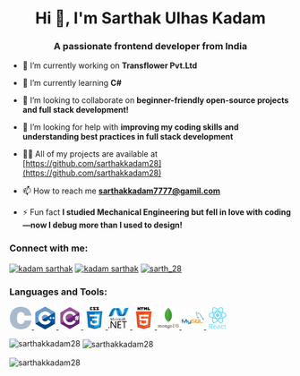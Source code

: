 <h1 align="center">Hi 👋, I'm Sarthak Ulhas Kadam</h1>
<h3 align="center">A passionate frontend developer from India</h3>

- 🔭 I’m currently working on **Transflower Pvt.Ltd**

- 🌱 I’m currently learning **C#**

- 👯 I’m looking to collaborate on **beginner-friendly open-source projects and full stack development!**

- 🤝 I’m looking for help with **improving my coding skills and understanding best practices in full stack development**

- 👨‍💻 All of my projects are available at [https://github.com/sarthakkadam28](https://github.com/sarthakkadam28)

- 📫 How to reach me **sarthakkadam7777@gamil.com**

- ⚡ Fun fact **I studied Mechanical Engineering but fell in love with coding—now I debug more than I used to design!**

<h3 align="left">Connect with me:</h3>
<p align="left">
<a href="https://linkedin.com/in/kadam sarthak" target="blank"><img align="center" src="https://raw.githubusercontent.com/rahuldkjain/github-profile-readme-generator/master/src/images/icons/Social/linked-in-alt.svg" alt="kadam sarthak" height="30" width="40" /></a>
<a href="https://instagram.com/kadam sarthak" target="blank"><img align="center" src="https://raw.githubusercontent.com/rahuldkjain/github-profile-readme-generator/master/src/images/icons/Social/instagram.svg" alt="kadam sarthak" height="30" width="40" /></a>
<a href="https://www.leetcode.com/sarth_28" target="blank"><img align="center" src="https://raw.githubusercontent.com/rahuldkjain/github-profile-readme-generator/master/src/images/icons/Social/leet-code.svg" alt="sarth_28" height="30" width="40" /></a>
</p>

<h3 align="left">Languages and Tools:</h3>
<p align="left"> <a href="https://www.cprogramming.com/" target="_blank" rel="noreferrer"> <img src="https://raw.githubusercontent.com/devicons/devicon/master/icons/c/c-original.svg" alt="c" width="40" height="40"/> </a> <a href="https://www.w3schools.com/cpp/" target="_blank" rel="noreferrer"> <img src="https://raw.githubusercontent.com/devicons/devicon/master/icons/cplusplus/cplusplus-original.svg" alt="cplusplus" width="40" height="40"/> </a> <a href="https://www.w3schools.com/cs/" target="_blank" rel="noreferrer"> <img src="https://raw.githubusercontent.com/devicons/devicon/master/icons/csharp/csharp-original.svg" alt="csharp" width="40" height="40"/> </a> <a href="https://www.w3schools.com/css/" target="_blank" rel="noreferrer"> <img src="https://raw.githubusercontent.com/devicons/devicon/master/icons/css3/css3-original-wordmark.svg" alt="css3" width="40" height="40"/> </a> <a href="https://dotnet.microsoft.com/" target="_blank" rel="noreferrer"> <img src="https://raw.githubusercontent.com/devicons/devicon/master/icons/dot-net/dot-net-original-wordmark.svg" alt="dotnet" width="40" height="40"/> </a> <a href="https://www.w3.org/html/" target="_blank" rel="noreferrer"> <img src="https://raw.githubusercontent.com/devicons/devicon/master/icons/html5/html5-original-wordmark.svg" alt="html5" width="40" height="40"/> </a> <a href="https://www.mongodb.com/" target="_blank" rel="noreferrer"> <img src="https://raw.githubusercontent.com/devicons/devicon/master/icons/mongodb/mongodb-original-wordmark.svg" alt="mongodb" width="40" height="40"/> </a> <a href="https://www.mysql.com/" target="_blank" rel="noreferrer"> <img src="https://raw.githubusercontent.com/devicons/devicon/master/icons/mysql/mysql-original-wordmark.svg" alt="mysql" width="40" height="40"/> </a> <a href="https://reactjs.org/" target="_blank" rel="noreferrer"> <img src="https://raw.githubusercontent.com/devicons/devicon/master/icons/react/react-original-wordmark.svg" alt="react" width="40" height="40"/> </a> </p>

<p><img align="left" src="https://github-readme-stats.vercel.app/api/top-langs?username=sarthakkadam28&show_icons=true&locale=en&layout=compact" alt="sarthakkadam28" /></p>

<p>&nbsp;<img align="center" src="https://github-readme-stats.vercel.app/api?username=sarthakkadam28&show_icons=true&locale=en" alt="sarthakkadam28" /></p>

<p><img align="center" src="https://github-readme-streak-stats.herokuapp.com/?user=sarthakkadam28&" alt="sarthakkadam28" /></p>










































